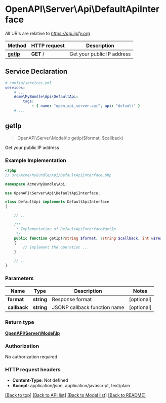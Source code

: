 # OpenAPI\Server\Api\DefaultApiInterface

All URIs are relative to *https://api.ipify.org*

Method | HTTP request | Description
------------- | ------------- | -------------
[**getIp**](DefaultApiInterface.md#getIp) | **GET** / | Get your public IP address


## Service Declaration
```yaml
# config/services.yml
services:
    # ...
    Acme\MyBundle\Api\DefaultApi:
        tags:
            - { name: "open_api_server.api", api: "default" }
    # ...
```

## **getIp**
> OpenAPI\Server\Model\Ip getIp($format, $callback)

Get your public IP address

### Example Implementation
```php
<?php
// src/Acme/MyBundle/Api/DefaultApiInterface.php

namespace Acme\MyBundle\Api;

use OpenAPI\Server\Api\DefaultApiInterface;

class DefaultApi implements DefaultApiInterface
{

    // ...

    /**
     * Implementation of DefaultApiInterface#getIp
     */
    public function getIp(?string $format, ?string $callback, int &$responseCode, array &$responseHeaders): array|object|null
    {
        // Implement the operation ...
    }

    // ...
}
```

### Parameters

Name | Type | Description  | Notes
------------- | ------------- | ------------- | -------------
 **format** | **string**| Response format | [optional]
 **callback** | **string**| JSONP callback function name | [optional]

### Return type

[**OpenAPI\Server\Model\Ip**](../Model/Ip.md)

### Authorization

No authorization required

### HTTP request headers

 - **Content-Type**: Not defined
 - **Accept**: application/json, application/javascript, text/plain

[[Back to top]](#) [[Back to API list]](../../README.md#documentation-for-api-endpoints) [[Back to Model list]](../../README.md#documentation-for-models) [[Back to README]](../../README.md)

